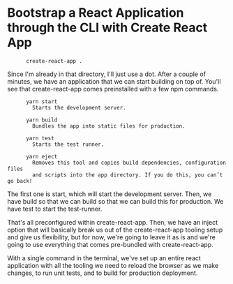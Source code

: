 # Bootstrap a React Application through the CLI with Create React App

          create-react-app .
        
Since I'm already in that directory, I'll just use a dot. After a couple of minutes, we have an application that we can start building on top of. You'll see that create-react-app comes preinstalled with a few npm commands.

          yarn start
            Starts the development server.
        
          yarn build
            Bundles the app into static files for production.
        
          yarn test
            Starts the test runner.
        
          yarn eject
            Removes this tool and copies build dependencies, configuration files
            and scripts into the app directory. If you do this, you can’t go back!

The first one is start, which will start the development server. Then, we have build so that we can build so that we can build this for production. We have test to start the test-runner.

That's all preconfigured within create-react-app. Then, we have an inject option that will basically break us out of the create-react-app tooling setup and give us flexibility, but for now, we're going to leave it as is and we're going to use everything that comes pre-bundled with create-react-app.

With a single command in the terminal, we've set up an entire react application with all the tooling we need to reload the browser as we make changes, to run unit tests, and to build for production deployment.